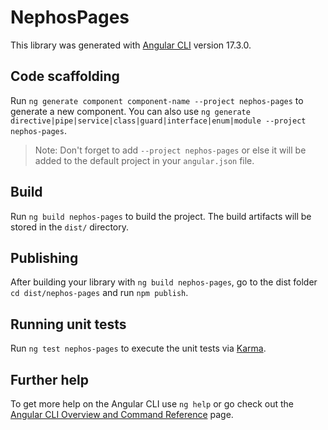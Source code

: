 # NephosPages

This library was generated with [Angular CLI](https://github.com/angular/angular-cli) version 17.3.0.

## Code scaffolding

Run `ng generate component component-name --project nephos-pages` to generate a new component. You can also use `ng generate directive|pipe|service|class|guard|interface|enum|module --project nephos-pages`.
> Note: Don't forget to add `--project nephos-pages` or else it will be added to the default project in your `angular.json` file. 

## Build

Run `ng build nephos-pages` to build the project. The build artifacts will be stored in the `dist/` directory.

## Publishing

After building your library with `ng build nephos-pages`, go to the dist folder `cd dist/nephos-pages` and run `npm publish`.

## Running unit tests

Run `ng test nephos-pages` to execute the unit tests via [Karma](https://karma-runner.github.io).

## Further help

To get more help on the Angular CLI use `ng help` or go check out the [Angular CLI Overview and Command Reference](https://angular.io/cli) page.
